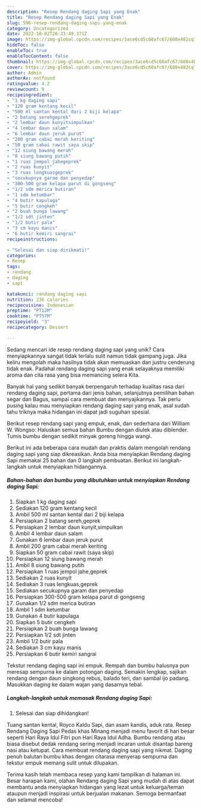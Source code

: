 ```yaml
---
description: "Resep Rendang daging Sapi yang Enak"
title: "Resep Rendang daging Sapi yang Enak"
slug: 596-resep-rendang-daging-sapi-yang-enak
category: Uncategorized
date: 2022-10-02T20:33:49.371Z
image: https://img-global.cpcdn.com/recipes/3ace6cd5c60afc67/680x482cq70/rendang-daging-sapi-foto-resep-utama.jpg
hideToc: false
enableToc: true
enableTocContent: false
thumbnail: https://img-global.cpcdn.com/recipes/3ace6cd5c60afc67/680x482cq70/rendang-daging-sapi-foto-resep-utama.jpg
cover: https://img-global.cpcdn.com/recipes/3ace6cd5c60afc67/680x482cq70/rendang-daging-sapi-foto-resep-utama.jpg
author: Admin
authorAv: notfound
ratingvalue: 4.2
reviewcount: 9
recipeingredient:
- "1 kg daging sapi"
- "120 gram kentang kecil"
- "500 ml santan kental dari 2 biji kelapa"
- "2 batang serehgeprek"
- "2 lembar daun kunyitsimpulkan"
- "4 lembar daun salam"
- "6 lembar daun jeruk purut"
- "200 gram cabai merah keriting"
- "50 gram cabai rawit saya skip"
- "12 siung bawang merah"
- "8 siung bawang putih"
- "1 ruas jempol jahegeprek"
- "2 ruas kunyit"
- "3 ruas lengkuasgeprek"
- "secukupnya garam dan penyedap"
- "300-500 gram kelapa parut di gongseng"
- "1/2 sdm merica butiran"
- "1 sdm ketumbar"
- "4 butir kapulaga"
- "5 butir cengkeh"
- "2 buah bunga lawang"
- "1/2 sdt jinten"
- "1/2 butir pala"
- "3 cm kayu manis"
- "6 butir kemiri sangrai"
recipeinstructions:

- "Selesai dan siap dinikmati!"
categories:
- Resep
tags:
- rendang
- daging
- sapi

katakunci: rendang daging sapi 
nutrition: 236 calories
recipecuisine: Indonesian
preptime: "PT12M"
cooktime: "PT57M"
recipeyield: "3"
recipecategory: Dessert

---
```





Sedang mencari ide resep rendang daging sapi yang unik? Cara menyiapkannya sangat tidak terlalu sulit namun tidak gampang juga. Jika keliru mengolah maka hasilnya tidak akan memuaskan dan justru cenderung tidak enak. Padahal rendang daging sapi yang enak selayaknya memiliki aroma dan cita rasa yang bisa memancing selera Kita.





Banyak hal yang sedikit banyak berpengaruh terhadap kualitas rasa dari rendang daging sapi, pertama dari jenis bahan, selanjutnya pemilihan bahan segar dan Bagus, sampai cara membuat dan menyajikannya. Tak perlu pusing kalau mau menyiapkan rendang daging sapi yang enak,      asal sudah tahu triknya maka hidangan ini dapat jadi suguhan spesial.














Berikut resep rendang sapi yang empuk, enak, dan sederhana dari William W. Wongso: Haluskan semua bahan Bumbu dengan diulek atau diblender. Tumis bumbu dengan sedikit minyak goreng hingga wangi.






Berikut ini ada beberapa cara mudah dan praktis dalam mengolah rendang daging sapi yang siap dikreasikan. Anda bisa menyiapkan Rendang daging Sapi memakai 25 bahan dan 0 langkah pembuatan. Berikut ini langkah-langkah untuk menyiapkan hidangannya.

<!--inarticleads1-->

##### Bahan-bahan dan bumbu yang dibutuhkan untuk menyiapkan Rendang daging Sapi:

1. Siapkan 1 kg daging sapi
1. Sediakan 120 gram kentang kecil
1. Ambil 500 ml santan kental dari 2 biji kelapa
1. Persiapkan 2 batang sereh,geprek
1. Persiapkan 2 lembar daun kunyit,simpulkan
1. Ambil 4 lembar daun salam
1. Gunakan 6 lembar daun jeruk purut
1. Ambil 200 gram cabai merah keriting
1. Siapkan 50 gram cabai rawit (saya skip)
1. Persiapkan 12 siung bawang merah
1. Ambil 8 siung bawang putih
1. Persiapkan 1 ruas jempol jahe,geprek
1. Sediakan 2 ruas kunyit
1. Sediakan 3 ruas lengkuas,geprek
1. Sediakan secukupnya garam dan penyedap
1. Persiapkan 300-500 gram kelapa parut di gongseng
1. Gunakan 1/2 sdm merica butiran
1. Ambil 1 sdm ketumbar
1. Gunakan 4 butir kapulaga
1. Siapkan 5 butir cengkeh
1. Persiapkan 2 buah bunga lawang
1. Persiapkan 1/2 sdt jinten
1. Ambil 1/2 butir pala
1. Sediakan 3 cm kayu manis
1. Persiapkan 6 butir kemiri sangrai


Tekstur rendang daging sapi ini empuk. Rempah dan bumbu halusnya pun meresap sempurna ke dalam potongan daging. Semakin lengkap, sajikan rendang dengan daun singkong rebus, balado teri, dan sambal ijo padang. Masukkan daging ke dalam wajan yang dasarnya tebal. 

<!--inarticleads2-->

##### Langkah-langkah untuk memasak Rendang daging Sapi:


1. Selesai dan siap dihidangkan!

Tuang santan kental, Royco Kaldu Sapi, dan asam kandis, aduk rata. Resep Rendang Daging Sapi Pedas khas Minang menjadi menu favorit di hari besar seperti Hari Raya Idul Fitri pun Hari Raya Idul Adha. Bumbu rendang atau biasa disebut dedak rendang sering menjadi incaran untuk disantap bareng nasi atau ketupat. Cara membuat rendang daging sapi yang nikmat. Daging penuh balutan bumbu khas dengan citarasa menyerap sempurna dan tekstur empuk memang sulit untuk dilupakan. 

Terima kasih telah membaca resep yang kami tampilkan di halaman ini. Besar harapan kami, olahan Rendang daging Sapi yang mudah di atas dapat membantu anda menyiapkan hidangan yang lezat untuk keluarga/teman ataupun menjadi inspirasi untuk berjualan makanan. Semoga bermanfaat dan selamat mencoba!
